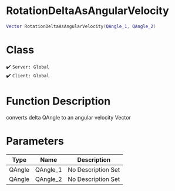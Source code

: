 # RotationDeltaAsAngularVelocity
```lua
Vector RotationDeltaAsAngularVelocity(QAngle_1, QAngle_2)
```
# Class
✔️ `Server: Global`  
✔️ `Client: Global`  

# Function Description
converts delta QAngle to an angular velocity Vector
# Parameters
Type|Name|Description
--|--|--
QAngle|QAngle_1|No Description Set
QAngle|QAngle_2|No Description Set
